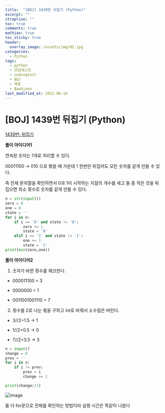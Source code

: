 ```yaml
---
title:  "[BOJ] 1439번 뒤집기 (Python)"
excerpt: ""
strapline: ""
toc: true
comments: true
mathjax: true
toc_sticky: true
header:
  overlay_image: /assets/img/02.jpg
categories:
  - Python
tags:
  - python
  - 코딩테스트
  - codingtest
  - BOJ
  - 백준
  - Baekjoon
last_modified_at: 2022-06-19
---
```


# [BOJ] 1439번 뒤집기 (Python)

[1439번: 뒤집기](https://www.acmicpc.net/problem/1439)

**풀이 아이디어1**

연속된 숫자는 1개로 처리할 수 있다.

00011100 → 010 으로 봤을 때 가운데 1 한번만 뒤집어도 모든 숫자를 같게 만들 수 있다.

즉 전체 문자열을 확인하면서 0과 1이 시작하는 지점의 개수를 세고 둘 중 작은 것을 뒤집으면 최소 횟수로 숫자를 같게 만들 수 있다.

 

```python
n = str(input())
zero = 0
one = 0
state = ''
for i in n:
    if i == '0' and state != '0':
        zero += 1
        state = '0'
    elif i == '1' and state != '1':
        one += 1
        state = '1'
print(min(zero,one))
```

**풀이 아이디어2**

1. 숫자가 바뀐 횟수를 체크한다.

- 000011100 = 3

- 0000000 = 1

- 0011001001110 = 7

2. 횟수를 2로 나눈 몫을 구하고 int로 바꿔서 소수점은 버린다.

- 3//2=1.5 → 1

- 1//2=0.5 → 0

- 7//2=3.5 → 3

```python
n = input()
change = 0
prev = ''
for i in n:
    if i != prev:
        prev = i
        change += 1

print(change//2)
```

![image](https://user-images.githubusercontent.com/53163222/174517517-87c1c733-e01b-4fc9-b597-de802c3a4d5a.png)


둘 다 for문으로 전체를 확인하는 방법이라 실행 시간은 똑같이 나왔다